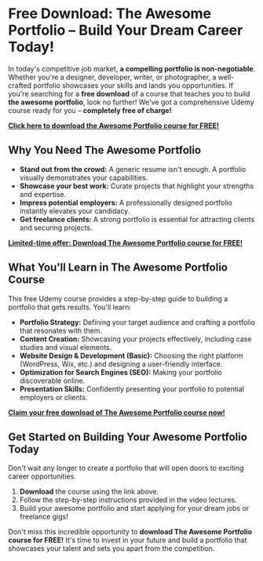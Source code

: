# Free Download: The Awesome Portfolio – Build Your Dream Career Today!

In today's competitive job market, **a compelling portfolio is non-negotiable**. Whether you're a designer, developer, writer, or photographer, a well-crafted portfolio showcases your skills and lands you opportunities. If you're searching for a **free download** of a course that teaches you to build **the awesome portfolio**, look no further! We've got a comprehensive Udemy course ready for you – **completely free of charge!**

[**Click here to download the Awesome Portfolio course for FREE!**](https://udemywork.com/the-awesome-portfolio)

## Why You Need The Awesome Portfolio

*   **Stand out from the crowd:** A generic resume isn't enough. A portfolio visually demonstrates your capabilities.
*   **Showcase your best work:** Curate projects that highlight your strengths and expertise.
*   **Impress potential employers:** A professionally designed portfolio instantly elevates your candidacy.
*   **Get freelance clients:** A strong portfolio is essential for attracting clients and securing projects.

[**Limited-time offer: Download The Awesome Portfolio course for FREE!**](https://udemywork.com/the-awesome-portfolio)

## What You'll Learn in The Awesome Portfolio Course

This free Udemy course provides a step-by-step guide to building a portfolio that gets results. You'll learn:

*   **Portfolio Strategy:** Defining your target audience and crafting a portfolio that resonates with them.
*   **Content Creation:** Showcasing your projects effectively, including case studies and visual elements.
*   **Website Design & Development (Basic):** Choosing the right platform (WordPress, Wix, etc.) and designing a user-friendly interface.
*   **Optimization for Search Engines (SEO):** Making your portfolio discoverable online.
*   **Presentation Skills:** Confidently presenting your portfolio to potential employers or clients.

[**Claim your free download of The Awesome Portfolio course now!**](https://udemywork.com/the-awesome-portfolio)

## Get Started on Building Your Awesome Portfolio Today

Don't wait any longer to create a portfolio that will open doors to exciting career opportunities.

1.  **Download** the course using the link above.
2.  Follow the step-by-step instructions provided in the video lectures.
3.  Build your awesome portfolio and start applying for your dream jobs or freelance gigs!

Don't miss this incredible opportunity to **download The Awesome Portfolio course for FREE!** It's time to invest in your future and build a portfolio that showcases your talent and sets you apart from the competition.

